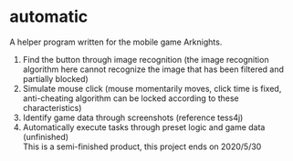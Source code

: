 # automatic
A helper program written for the mobile game Arknights.  
1. Find the button through image recognition (the image recognition algorithm here cannot recognize the image that has been filtered and partially blocked)  
2. Simulate mouse click (mouse momentarily moves, click time is fixed, anti-cheating algorithm can be locked according to these characteristics)  
3. Identify game data through screenshots (reference tess4j)  
4. Automatically execute tasks through preset logic and game data (unfinished)    
This is a semi-finished product, this project ends on 2020/5/30
